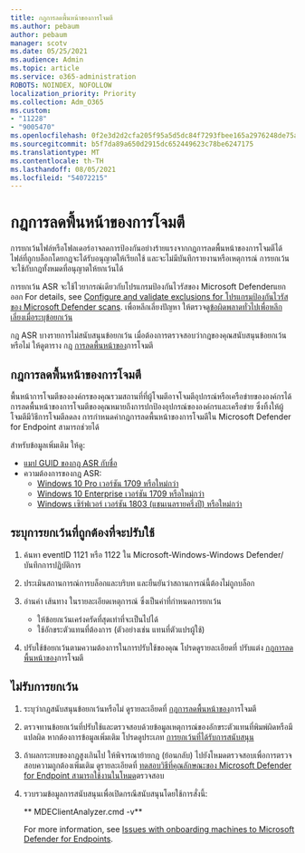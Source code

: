 ```yaml
---
title: กฎการลดพื้นหน้าของการโจมตี
ms.author: pebaum
author: pebaum
manager: scotv
ms.date: 05/25/2021
ms.audience: Admin
ms.topic: article
ms.service: o365-administration
ROBOTS: NOINDEX, NOFOLLOW
localization_priority: Priority
ms.collection: Adm_O365
ms.custom:
- "11228"
- "9005470"
ms.openlocfilehash: 0f2e3d2d2cfa205f95a5d5dc84f7293fbee165a2976248de75a96379becd6925
ms.sourcegitcommit: b5f7da89a650d2915dc652449623c78be6247175
ms.translationtype: MT
ms.contentlocale: th-TH
ms.lasthandoff: 08/05/2021
ms.locfileid: "54072215"
---
```

# <a name="attack-surface-reduction-rules"></a>กฎการลดพื้นหน้าของการโจมตี

การยกเว้นไฟล์หรือโฟลเดอร์อาจลดการป้องกันอย่างร้ายแรงจากกฎการลดพื้นหน้าของการโจมตีได้ ไฟล์ที่ถูกบล็อกโดยกฎจะได้รับอนุญาตให้เรียกใช้ และจะไม่มีบันทึกรายงานหรือเหตุการณ์ การยกเว้นจะใช้กับกฎทั้งหมดที่อนุญาตให้ยกเว้นได้

การยกเว้น ASR จะใช้ไวยากรณ์เดียวกับโปรแกรมป้องกันไวรัสของ Microsoft Defenderแยกออก For details, see [Configure and validate exclusions for โปรแกรมป้องกันไวรัสของ Microsoft Defender scans](/microsoft-365/security/defender-endpoint/configure-exclusions-microsoft-defender-antivirus). เพื่อหลีกเลี่ยงปัญหา ให้ตรวจดู[ข้อผิดพลาดทั่วไปเพื่อหลีกเลี่ยงเมื่อระบุข้อยกเว้น](/microsoft-365/security/defender-endpoint/common-exclusion-mistakes-microsoft-defender-antivirus)

กฎ ASR บางรายการไม่สนับสนุนข้อยกเว้น เมื่อต้องการตรวจสอบว่ากฎของคุณสนับสนุนข้อยกเว้นหรือไม่ ให้ดูตาราง กฎ [การลดพื้นหน้าของ](/microsoft-365/security/defender-endpoint/attack-surface-reduction#attack-surface-reduction-rules)การโจมตี

## <a name="attack-surface-reduction-rules"></a>กฎการลดพื้นหน้าของการโจมตี

พื้นหน้าการโจมตีขององค์กรของคุณรวมสถานที่ที่ผู้โจมตีอาจโจมตีอุปกรณ์หรือเครือข่ายขององค์กรได้ การลดพื้นหน้าของการโจมตีของคุณหมายถึงการปกป้องอุปกรณ์ขององค์กรและเครือข่าย ซึ่งทิ้งให้ผู้โจมตีมีวิธีการโจมตีลดลง การกําหนดค่ากฎการลดพื้นหน้าของการโจมตีใน Microsoft Defender for Endpoint สามารถช่วยได้

สำหรับข้อมูลเพิ่มเติม ให้ดู:

- [แมป GUID ของกฎ ASR กับชื่อ](/microsoft-365/security/defender-endpoint/attack-surface-reduction#attack-surface-reduction-rules)
- ความต้องการของกฎ ASR:
    - [Windows 10 Pro เวอร์ชัน 1709 หรือใหม่กว่า](/windows/whats-new/whats-new-windows-10-version-1709)
    - [Windows 10 Enterprise เวอร์ชัน 1709 หรือใหม่กว่า](/windows/whats-new/whats-new-windows-10-version-1709)
    - [Windows เซิร์ฟเวอร์ เวอร์ชัน 1803 (แชนเนลรายครึ่งปี) หรือใหม่กว่า](/windows-server/get-started/whats-new-in-windows-server-1803)

## <a name="identify-the-correct-exclusion-to-apply"></a>ระบุการยกเว้นที่ถูกต้องที่จะปรับใช้

1. ค้นหา eventID 1121 หรือ 1122 ใน Microsoft-Windows-Windows Defender/บันทึกการปฏิบัติการ

1. ประเมินสถานการณ์การบล็อกและบริบท และยืนยันว่าสถานการณ์นี้ต้องไม่ถูกบล็อก

1. อ่านค่า เส้นทาง ในรายละเอียดเหตุการณ์ ซึ่งเป็นค่าที่กําหนดการยกเว้น
    - ให้ข้อยกเว้นเคร่งครัดที่สุดเท่าที่จะเป็นไปได้
    - ใช้อักขระตัวแทนที่ต้องการ (ตัวอย่างเช่น แทนที่ตัวแปรผู้ใช้)

1. ปรับใช้ข้อยกเว้นตามความต้องการในการปรับใช้ของคุณ โปรดดูรายละเอียดที่ ปรับแต่ง [กฎการลดพื้นหน้าของ](/microsoft-365/security/defender-endpoint/customize-attack-surface-reduction)การโจมตี

## <a name="exclusion-is-not-honored"></a>ไม่รับการยกเว้น

1. ระบุว่ากฎสนับสนุนข้อยกเว้นหรือไม่ ดูรายละเอียดที่ [กฎการลดพื้นหน้าของ](/microsoft-365/security/defender-endpoint/attack-surface-reduction#attack-surface-reduction-rules)การโจมตี

1. ตรวจทานข้อยกเว้นที่ปรับใช้และตรวจสอบด้วยข้อมูลเหตุการณ์ของอักขระตัวแทนที่พิมพ์ผิดหรือมีแปลผิด หากต้องการข้อมูลเพิ่มเติม โปรดดูประเภท [การยกเว้นที่ได้รับการสนับสนุน](/microsoft-365/security/defender-endpoint/mac-exclusions#supported-exclusion-types)

1. ถ้าผลกระทบของกฎสูงเกินไป ให้พิจารณาย้ายกฎ (ย้อนกลับ) ไปยังโหมดตรวจสอบเพื่อการตรวจสอบความถูกต้องเพิ่มเติม ดูรายละเอียดที่ [ทดสอบวิธีที่คุณลักษณะของ Microsoft Defender for Endpoint สามารถใช้งานในโหมด](/microsoft-365/security/defender-endpoint/audit-windows-defender)ตรวจสอบ

1. รวบรวมข้อมูลการสนับสนุนเพื่อเปิดกรณีสนับสนุนโดยใช้การสั่งนี้:
    
   ** MDEClientAnalyzer.cmd -v**

    For more information, see [Issues with onboarding machines to Microsoft Defender for Endpoints](issues-with-onboarding-machines.md).

